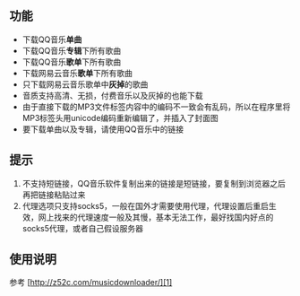 ## 功能 ##

 - 下载QQ音乐**单曲**
 - 下载QQ音乐**专辑**下所有歌曲
 - 下载QQ音乐**歌单**下所有歌曲
 - 下载网易云音乐**歌单**下所有歌曲
 - 只下载网易云音乐歌单中**灰掉**的歌曲
 - 音质支持高清、无损，付费音乐以及灰掉的也能下载
 - 由于直接下载的MP3文件标签内容中的编码不一致会有乱码，所以在程序里将MP3标签头用unicode编码重新编辑了，并插入了封面图
 - 要下载单曲以及专辑，请使用QQ音乐中的链接

## 提示 ##
  1. 不支持短链接，QQ音乐软件复制出来的链接是短链接，要复制到浏览器之后再把链接粘贴过来
  2. 代理选项只支持socks5，一般在国外才需要使用代理，代理设置后重启生效，网上找来的代理速度一般及其慢，基本无法工作，最好找国内好点的socks5代理，或者自己假设服务器

## 使用说明 ##

 参考 [http://z52c.com/musicdownloader/][1]

 


  [1]: http://z52c.com/musicdownloader/
